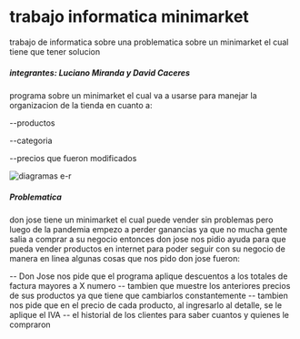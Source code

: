 # trabajo informatica minimarket

trabajo de informatica sobre una problematica sobre un minimarket el cual tiene que tener solucion

##### integrantes: Luciano Miranda y David Caceres

programa sobre un minimarket el cual va a usarse para manejar la organizacion de la tienda en cuanto a:

--productos 

--categoria 

--precios que fueron modificados 

![diagramas e-r](https://mail.google.com/mail/u/0?ui=2&ik=7798929128&attid=0.1&permmsgid=msg-a:r502937867532042378&th=17606d00ae8f906e&view=fimg&sz=s0-l75-ft&attbid=ANGjdJ9jEzMK_OaJFEG79x64lhQZuTma7gOmzO6RiGxgTFgEF6ukBqIJ8Hb9mmkXYqfvZ-S0eSQOf2Lxfx6R-yZUfPcVifYXd_KftnWFMs2Mz8AuJ4LvbTKzqO1XJto&disp=emb&realattid=ii_khzg67pi0)

##### Problematica

don jose tiene un minimarket el cual puede vender sin problemas pero luego de la pandemia empezo a perder ganancias ya que no mucha gente salia a comprar
a su negocio entonces don jose nos pidio ayuda para que pueda vender productos en internet para poder seguir con su negocio de manera en linea algunas cosas que nos pido don jose fueron:

-- Don Jose nos pide que el programa aplique descuentos a los totales de factura mayores a X numero
-- tambien que muestre los anteriores precios de sus productos ya que tiene que cambiarlos constantemente
-- tambien nos pide que en el precio de cada producto, al ingresarlo al detalle, se le aplique el IVA
-- el historial de los clientes para saber cuantos y quienes le compraron
